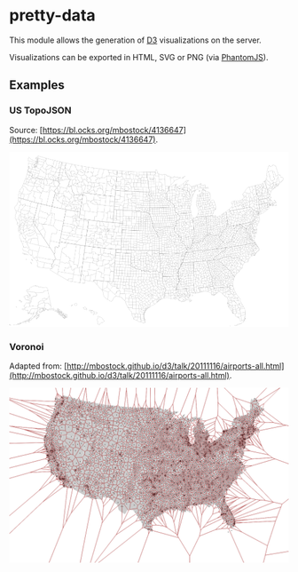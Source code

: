 # pretty-data

This module allows the generation of [D3](https://d3js.org) visualizations on the server.

Visualizations can be exported in HTML, SVG or PNG (via [PhantomJS](http://phantomjs.org/)).

## Examples

### US TopoJSON

Source: [https://bl.ocks.org/mbostock/4136647](https://bl.ocks.org/mbostock/4136647).

![](./examples/out/map-us.png)

### Voronoi

Adapted from: [http://mbostock.github.io/d3/talk/20111116/airports-all.html](http://mbostock.github.io/d3/talk/20111116/airports-all.html).

![](./examples/out/voronoi.png)

